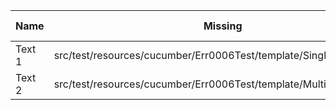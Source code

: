 |  Name  |                              Missing                               | Single/Multi | Output Path |          File Pattern          |
|--------|--------------------------------------------------------------------|--------------|-------------|--------------------------------|
| Text 1 | src/test/resources/cucumber/Err0006Test/template/SingleTemplate.vm | Single       | single      | Destination.xml                |
| Text 2 | src/test/resources/cucumber/Err0006Test/template/MultiTemplate.vm  | Multi        | multi       | Destination\_${CLASS_NAME}.xml |

